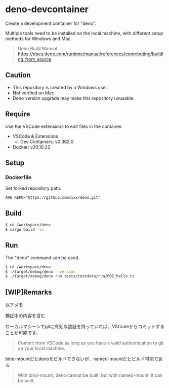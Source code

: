 # deno-devcontainer

Create a development container for "deno".

Multiple tools need to be installed on the local machine, with different setup methods for Windows and Mac.

> Deno Build Manual
> https://docs.deno.com/runtime/manual/references/contributing/building_from_source

## Caution

- This repository is created by a Windows user.
- Not verified on Mac.
- Deno version upgrade may make this repository unusable.

## Require

Use the VSCode extensions to edit files in the container.

- VSCode & Extensions
  - Dev Containers: v0.362.0
- Docker: v20.10.22

## Setup

### Dockerfile

Set forked repository path.

```
ARG REPO="https://github.com/xxx/deno.git"
```

## Build

```bash
$ cd /workspace/deno
$ cargo build -vv
```

## Run

The "deno" command can be used.

```bash
$ cd /workspace/deno
$ ./target/debug/deno --version
$ ./target/debug/deno run tests/testdata/run/002_hello.ts
```

## [WIP]Remarks

以下メモ

検証中の内容を含む

ローカルマシーンでgitに有効な認証を持っていれば、VSCodeからコミットすることが可能です。

> Commit from VSCode as long as you have a valid authentication to git on your local machine.

bind-mountだとdenoをビルドできないが、named-mountだとビルド可能である

> With bind-mount, deno cannot be built, but with named-mount, it can be built.
